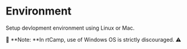 # Environment

Setup devlopment environment using Linux or Mac.

🚫 **Note: **In rtCamp, use of Windows OS is strictly discouraged. ⚠️ 

